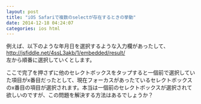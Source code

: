 ```yaml
---
layout: post
title: "iOS Safariで複数のselectが存在するときの挙動"
date: 2014-12-18 04:24:07
categories: ios html
---
```

<p>例えば、以下のような年月日を選択するような入力欄があったして、<br>
<a href="http://jsfiddle.net/4ssL3akb/1/embedded/result/" rel="nofollow">http://jsfiddle.net/4ssL3akb/1/embedded/result/</a><br>
左から順番に選択していくとします。</p>

<p>ここで完了を押さずに他のセレクトボックスをタップすると一個前で選択していた項目がx番目だったとして、現在フォーカスがあったているセレクトボックスのx番目の項目が選択されます。本当は一個前のセレクトボックスが選択されて欲しいのですが、この問題を解決する方法はあるでしょうか？</p>
